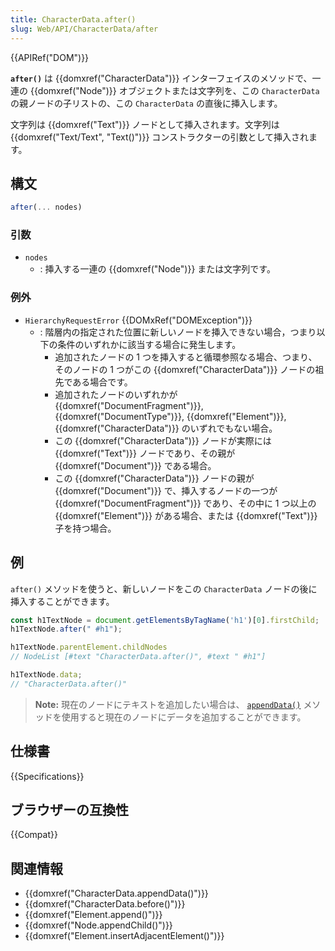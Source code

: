 ```yaml
---
title: CharacterData.after()
slug: Web/API/CharacterData/after
---
```

{{APIRef("DOM")}}

**`after()`** は {{domxref("CharacterData")}} インターフェイスのメソッドで、一連の {{domxref("Node")}} オブジェクトまたは文字列を、この `CharacterData` の親ノードの子リストの、この `CharacterData` の直後に挿入します。

文字列は {{domxref("Text")}} ノードとして挿入されます。文字列は {{domxref("Text/Text", "Text()")}} コンストラクターの引数として挿入されます。

## 構文

```js
after(... nodes)
```

### 引数

- `nodes`
  - : 挿入する一連の {{domxref("Node")}} または文字列です。

### 例外

- `HierarchyRequestError` {{DOMxRef("DOMException")}}
  - : 階層内の指定された位置に新しいノードを挿入できない場合，つまり以下の条件のいずれかに該当する場合に発生します。
    - 追加されたノードの 1 つを挿入すると循環参照なる場合、つまり、そのノードの 1 つがこの {{domxref("CharacterData")}} ノードの祖先である場合です。
    - 追加されたノードのいずれかが {{domxref("DocumentFragment")}}, {{domxref("DocumentType")}}, {{domxref("Element")}}, {{domxref("CharacterData")}} のいずれでもない場合。
    - この {{domxref("CharacterData")}} ノードが実際には {{domxref("Text")}} ノードであり、その親が {{domxref("Document")}} である場合。
    - この {{domxref("CharacterData")}} ノードの親が {{domxref("Document")}} で、挿入するノードの一つが {{domxref("DocumentFragment")}} であり、その中に 1 つ以上の {{domxref("Element")}} がある場合、または {{domxref("Text")}} 子を持つ場合。

## 例

`after()` メソッドを使うと、新しいノードをこの `CharacterData` ノードの後に挿入することができます。

```js
const h1TextNode = document.getElementsByTagName('h1')[0].firstChild;
h1TextNode.after(" #h1");

h1TextNode.parentElement.childNodes
// NodeList [#text "CharacterData.after()", #text " #h1"]

h1TextNode.data;
// "CharacterData.after()"
```

> **Note:** 現在のノードにテキストを追加したい場合は、 [`appendData()`](/ja/docs/Web/API/CharacterData/appendData) メソッドを使用すると現在のノードにデータを追加することができます。

## 仕様書

{{Specifications}}

## ブラウザーの互換性

{{Compat}}

## 関連情報

- {{domxref("CharacterData.appendData()")}}
- {{domxref("CharacterData.before()")}}
- {{domxref("Element.append()")}}
- {{domxref("Node.appendChild()")}}
- {{domxref("Element.insertAdjacentElement()")}}
